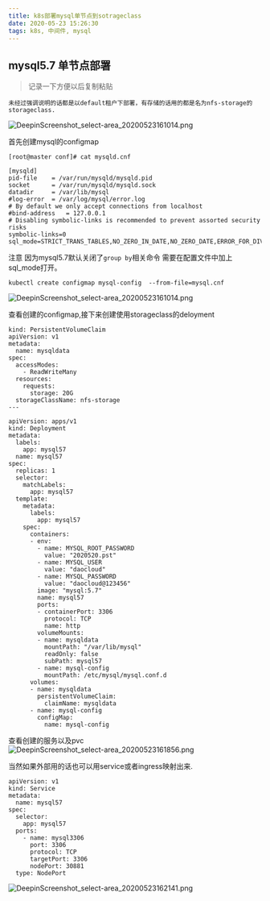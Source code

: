 ```yaml
---
title: k8s部署mysql单节点到sotrageclass
date: 2020-05-23 15:26:30
tags: k8s, 中间件, mysql
---
```


## mysql5.7 单节点部署

> 记录一下方便以后复制粘贴

```
未经过强调说明的话都是以default租户下部署，有存储的话用的都是名为nfs-storage的storageclass.
```
![DeepinScreenshot_select-area_20200523161014.png](https://i.loli.net/2020/05/23/SB1KbhiX8D4HZ6T.png)

首先创建mysql的configmap
```
[root@master conf]# cat mysqld.cnf 

[mysqld]
pid-file	= /var/run/mysqld/mysqld.pid
socket		= /var/run/mysqld/mysqld.sock
datadir		= /var/lib/mysql
#log-error	= /var/log/mysql/error.log
# By default we only accept connections from localhost
#bind-address	= 127.0.0.1
# Disabling symbolic-links is recommended to prevent assorted security risks
symbolic-links=0
sql_mode=STRICT_TRANS_TABLES,NO_ZERO_IN_DATE,NO_ZERO_DATE,ERROR_FOR_DIVISION_BY_ZERO,NO_AUTO_CREATE_USER,NO_ENGINE_SUBSTITUTION
```
注意  因为mysql5.7默认关闭了`group by`相关命令 需要在配置文件中加上sql_mode打开。

```
kubectl create configmap mysql-config  --from-file=mysql.cnf 
```
![DeepinScreenshot_select-area_20200523161014.png](https://i.loli.net/2020/05/23/KfmWpMvNdBbunkC.png)


查看创建的configmap,接下来创建使用storageclass的deloyment



```
kind: PersistentVolumeClaim
apiVersion: v1
metadata:
  name: mysqldata
spec:
  accessModes:
    - ReadWriteMany
  resources:
    requests:
      storage: 20G
  storageClassName: nfs-storage
---

apiVersion: apps/v1
kind: Deployment
metadata:
  labels:
    app: mysql57
  name: mysql57
spec:
  replicas: 1
  selector:
    matchLabels:
      app: mysql57
  template:
    metadata:
      labels:
        app: mysql57
    spec:
      containers:
      - env:
        - name: MYSQL_ROOT_PASSWORD
          value: "2020520.pst"
        - name: MYSQL_USER
          value: "daocloud"
        - name: MYSQL_PASSWORD
          value: "daocloud@123456"
        image: "mysql:5.7"
        name: mysql57
        ports:
        - containerPort: 3306
          protocol: TCP
          name: http
        volumeMounts:
        - name: mysqldata
          mountPath: "/var/lib/mysql"
          readOnly: false
          subPath: mysql57
        - name: mysql-config
          mountPath: /etc/mysql/mysql.conf.d
      volumes:
      - name: mysqldata
        persistentVolumeClaim:
          claimName: mysqldata
      - name: mysql-config
        configMap:
          name: mysql-config

```
查看创建的服务以及pvc
![DeepinScreenshot_select-area_20200523161856.png](https://i.loli.net/2020/05/23/u3LmVFZPGSylkDT.png)


当然如果外部用的话也可以用service或者ingress映射出来.
```
apiVersion: v1
kind: Service
metadata:
  name: mysql57
spec:
  selector:
    app: mysql57
  ports:
    - name: mysql3306
      port: 3306
      protocol: TCP
      targetPort: 3306
      nodePort: 30881
  type: NodePort

```
![DeepinScreenshot_select-area_20200523162141.png](https://i.loli.net/2020/05/23/GLTzpdcrSgn7iv3.png)